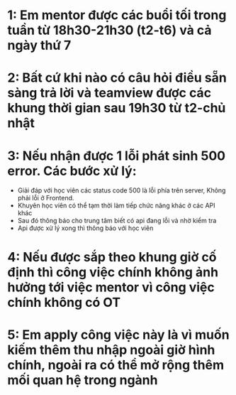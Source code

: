 # 1: Em mentor được các buổi tối trong tuần từ 18h30-21h30 (t2-t6) và cả ngày thứ 7
# 2: Bất cứ khi nào có câu hỏi điều sẵn sàng trả lời và teamview được các khung thời gian sau 19h30 từ t2-chủ nhật
# 3: Nếu nhận được 1 lỗi phát sinh 500 error. Các bước xử lý:
+ Giải đáp với học viên các status code 500 là lỗi phía trên server, Không phải lỗi ở Frontend.
+ Khuyên học viên có thể tạm thời làm tiếp chức năng khác ở các API khác
+ Sau đó thông báo cho trung tâm biết có api đang lỗi và nhờ kiểm tra
+ Api được xử lý xong thì thông báo với học viên
# 4: Nếu được sắp theo khung giờ cố định thì công việc chính không ảnh hưởng tới việc mentor vì công việc chính không có OT
# 5: Em apply công việc này là vì muốn kiếm thêm thu nhập ngoài giờ hình chính, ngoài ra có thể mở rộng thêm mối quan hệ trong ngành
